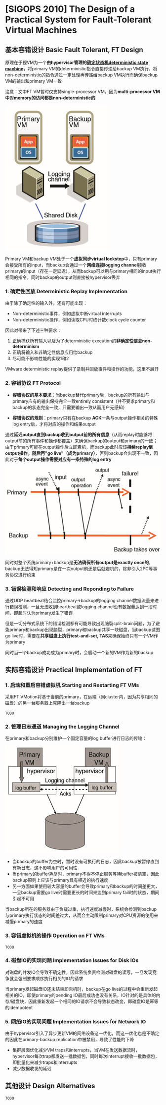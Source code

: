 # [SIGOPS 2010] The Design of a Practical System for Fault-Tolerant Virtual Machines

## 基本容错设计 Basic Fault Tolerant, FT Design

原理在于视VM为一个**由hypervisor管理的[确定状态机deterministic state machine](https://en.wikipedia.org/wiki/Deterministic_finite_automaton)**，将primary VM的deterministic指令直接传递给backup VM执行，将non-deterministic的指令通过一定处理再传递给backup VM执行而确保backup VM的输出和primary VM一致

注意：文中FT VM暂时仅支持single-processor VM，因为**multi-processor VM中对memory的访问都是non-deterministic的**

![FTVM1](images/FTVM1.png)

Primary VM和backup VM处于一个**虚拟同步virtual lockstep**中，只有primary会接受所有的input，而backup会通过一个**网络连接logging channel**接收primary的input（存在一定延迟），从而backup可以用与primary相同的input执行相同的指令，同时backup的output则直接被hypervisor丢弃

### 1. 确定性回放 Deterministic Replay Implementation

由于除了确定性的输入外，还有可能出现：

- Non-deterministic事件，例如虚拟中断virtual interrupts
- Non-deterministic操作，例如读取CPU时终计数clock cycle counter

因此对带来了下述三种要求：

1. 正确捕获所有输入以及为了deterministic execution的**非确定性信息non-determinism**
2. 正确将输入和非确定性信息应用给backup
3. 尽可能不影响性能的实现1和2

VMware deterministic replay提供了录制并回放事件和操作的功能，这里不展开

### 2. 容错协议 FT Protocol

- **容错协议的基本要求**：当backup替代primary后，backup的所有输出与primary应有的输出保持完全一致entirely consistent（并不要求primary和backup的状态完全一致，只需要输出一致从而用户无感知）

- **容错协议的规则**：primary只有在backup **ACK**一条与output操作相关的特殊log entry后，才将对应的操作和结果output

通过**延迟output直到backup收到output前的所有信息**（从而replay时能够将output前的所有事件和操作都覆盖）来确保backup的output和primary的一致；由于primary可能在output操作后立即宕机，而backup此时应该**持续replay到output操作，随后再"go live"（成为primary）**，否则backup会出现不一致，因此对于**每个output操作需要对应有一条特殊的log entry**

![FTVM2](images/FTVM2.png)

同时对整个系统primary+backup是**无法确保所有output是exactly once的**，backup无法得知primary是在一次output前还是后就宕机的，除非引入2PC等事务协议进行约束

### 3. 错误检测和响应 Detecting and Reponding to Failure

通过UDP heartbeat结合监控primary->backup的logging channel数据流量来进行错误检测，一旦无法收到heartbeat或logging channel没有数据量达到一段时间，即超时认为primary发生了错误

但是一切分布式系统下的错误检测都有可能导致出现脑裂split-brain问题，为了避免primary和backup出现脑裂，primary和backup共享一块磁盘，当backup试图go live时，需要在**共享磁盘上执行test-and-set, TAS**来确保始终只有一个VM作为primary

同时当一个backup成功成为primary时，会启动一个新的VM作为新的backup

## 实际容错设计 Practical Implementation of FT

### 1. 启动和重启容错虚拟机 Starting and Restarting FT VMs

采用FT VMotion将基于当前的primary，在远端（同cluster内，因为共享相同的磁盘）的另一台服务器上克隆出一台backup

`TODO`

### 2. 管理日志通道 Managing the Logging Channel

在primary和backup分别维护一个固定容量的log buffer进行日志的传输：

![FTVM3](images/FTVM3.png)

- 当backup的buffer为空时，暂时没有可执行的日志，因此backup被暂停直到有新日志，这不影响用户的可用性
- 当primary的buffer耗尽时，primary不得不停止服务等待buffer被清空，因此backup原则上应该与primary具有相近的执行速度
- 另一方面如果使用较大容量的buffer会导致primary和backup的时间差更大，一旦backup需要go live时需要更长的时间来达到primary fail时的状态，期间引起不可用

当backup所在的服务器由于负载过重，执行速度减慢时，系统会检测到backup与primary执行状态的时间差过大，从而会主动限制primary对CPU资源的使用来减慢primary的速度

### 3. 容错虚拟机的操作 Operation on FT VMs

`TODO`

### 4. 磁盘IO的实现问题 Implementation Issues for Disk IOs

对磁盘的并发IO会导致不确定性，因此系统负责检测对磁盘的读写，一旦发现竞争就会强制要求顺序执行相关的IO的请求

当primary发起磁盘IO还未结束即宕机时，backup在go live的过程中会重新发起相关的IO，即使primary的pending IO最后成功也没有关系，IO针对的是具体的内存/磁盘块，因此重新发起一个相同的IO请求不会导致状态改变，即磁盘IO是幂等的idempotent

### 5. 网络IO的实现问题 Implementation Issues for Network IO

由于hypervisor引入了异步更新VM的网络设备这一优化，而这一优化也是不确定的因此在primary-backup replication中被禁用，导致了性能的下降

- 集群层面优化减少VM traps和interrupts，当VM在发送数据流时，hypervisor每次trap都发送一批数据包，同时每次interrupt接收一批数据包，即批量化来减少traps和interrupts
- 减少数据收发的延迟

## 其他设计 Design Alternatives

`TODO`